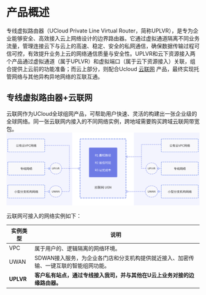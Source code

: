 # 产品概述

专线虚拟路由器（UCloud Private Line Virtual Router，简称UPLVR），是专为企业能够安全、高效接入云上网络设计的边界路由器。它通过虚拟通道隔离不同业务流量，管理连接云下与云上的高速、稳定、安全的私网通信，确保数据传输过程可信可控，有效提升业务上云的网络通信质量与安全性。UPLVR和云下资源接入两个产品通过虚拟通道（属于UPLVR）和虚拟端口（属于云下资源接入）关联，组合提供上云前的功能准备；而云上部分，则配合Ucloud [云联网](https://docs.ucloud.cn/ugn/README) 产品，最终实现托管网络与其他异构异地网络的互联互通。


## 专线虚拟路由器+云联网
云联网作为UCloud全球组网产品，可帮助用户快速、灵活的构建出一张企业级的全球网络。同一张云联网内接入的不同网络实例，跨地域需要购买跨域云联网带宽包。
![托管和云联网](/images/云联网的架构.png)


云联网可接入的网络实例如下：

| 实例类型           | 说明                                                         |
| ------------------ | ------------------------------------------------------------ |
| VPC                | 属于用户的、逻辑隔离的网络环境。                             |
| UWAN               | SDWAN接入服务，为企业各门店和分支机构提供就近接入、加密传输、一键互联的智能组网功能。 |
| **UPLVR** | **客户私有站点，通过专线接入我司，并与其他在U云上业务对接的边缘路由器。** |
